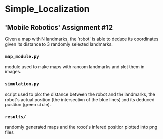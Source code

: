# Simple_Localization
## 'Mobile Robotics' Assignment #12

Given a map with N landmarks, the 'robot' is able to deduce its coordinates given its distance to 3 randomly selected landmarks.

### `map_module.py`
module used to make maps with random landmarks and plot them in images.

### `simulation.py`
script used to plot the distance between the robot and the landmarks, the robot's actual position (the intersection of the blue lines) and its deduced position (green circle).

### `results/`
randomly generated maps and the robot's infered position plotted into png files

